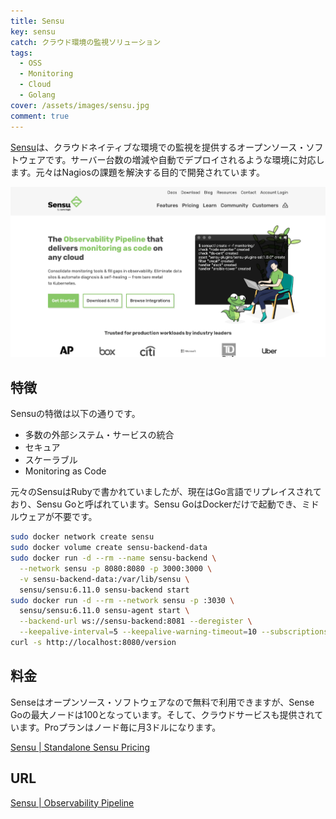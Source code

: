 ```yaml
---
title: Sensu
key: sensu
catch: クラウド環境の監視ソリューション
tags:
  - OSS
  - Monitoring
  - Cloud
  - Golang
cover: /assets/images/sensu.jpg
comment: true
---
```


[Sensu](https://sensu.io/)は、クラウドネイティブな環境での監視を提供するオープンソース・ソフトウェアです。サーバー台数の増減や自動でデプロイされるような環境に対応します。元々はNagiosの課題を解決する目的で開発されています。

[![SensuのWebサイト](/assets/images/sensu.jpg)](https://sensu.io/)

<!--more-->

## 特徴

Sensuの特徴は以下の通りです。

- 多数の外部システム・サービスの統合
- セキュア
- スケーラブル
- Monitoring as Code

元々のSensuはRubyで書かれていましたが、現在はGo言語でリプレイスされており、Sensu Goと呼ばれています。Sensu GoはDockerだけで起動でき、ミドルウェアが不要です。

```bash
sudo docker network create sensu
sudo docker volume create sensu-backend-data
sudo docker run -d --rm --name sensu-backend \
  --network sensu -p 8080:8080 -p 3000:3000 \
  -v sensu-backend-data:/var/lib/sensu \
  sensu/sensu:6.11.0 sensu-backend start
sudo docker run -d --rm --network sensu -p :3030 \
  sensu/sensu:6.11.0 sensu-agent start \
  --backend-url ws://sensu-backend:8081 --deregister \
  --keepalive-interval=5 --keepalive-warning-timeout=10 --subscriptions linux
curl -s http://localhost:8080/version
```

## 料金

Senseはオープンソース・ソフトウェアなので無料で利用できますが、Sense Goの最大ノードは100となっています。そして、クラウドサービスも提供されています。Proプランはノード毎に月3ドルになります。

[Sensu \| Standalone Sensu Pricing](https://sensu.io/pricing)

## URL

[Sensu \| Observability Pipeline](https://sensu.io/)
